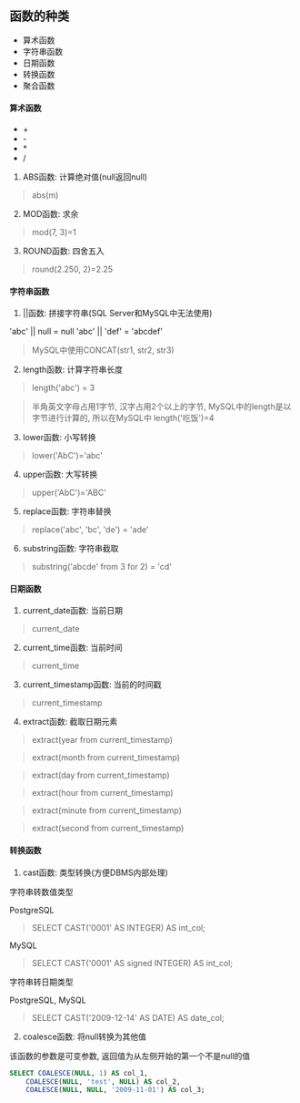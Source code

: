 ## 函数的种类

- 算术函数
- 字符串函数
- 日期函数
- 转换函数
- 聚合函数

#### 算术函数

- \+
- \-
- \*
- \/

1. ABS函数: 计算绝对值(null返回null)

> abs(m)

2. MOD函数: 求余

> mod(7, 3)=1

3. ROUND函数: 四舍五入

> round(2.250, 2)=2.25

#### 字符串函数

1. \|\|函数: 拼接字符串(SQL Server和MySQL中无法使用)

'abc' || null   = null
'abc' || 'def'  = 'abcdef'

> MySQL中使用CONCAT(str1, str2, str3)

2. length函数: 计算字符串长度

> length('abc') = 3

> 半角英文字母占用1字节, 汉字占用2个以上的字节, MySQL中的length是以字节进行计算的, 所以在MySQL中 length('吃饭')=4

3. lower函数: 小写转换

> lower('AbC')='abc'

4. upper函数: 大写转换

> upper('AbC')='ABC'

5. replace函数: 字符串替换

> replace('abc', 'bc', 'de') = 'ade'

6. substring函数: 字符串截取

> substring('abcde' from 3 for 2) = 'cd'

#### 日期函数

1. current_date函数: 当前日期

> current_date

2. current_time函数: 当前时间

> current_time

3. current_timestamp函数: 当前的时间戳

> current_timestamp

4. extract函数: 截取日期元素

> extract(year from current_timestamp)

> extract(month from current_timestamp)

> extract(day from current_timestamp)

> extract(hour from current_timestamp)

> extract(minute from current_timestamp)

> extract(second from current_timestamp)

#### 转换函数

1. cast函数: 类型转换(方便DBMS内部处理)

字符串转数值类型

PostgreSQL

> SELECT CAST('0001' AS INTEGER) AS int_col;

MySQL

> SELECT CAST('0001' AS signed INTEGER) AS int_col;

字符串转日期类型

PostgreSQL, MySQL

> SELECT CAST('2009-12-14' AS DATE) AS date_col;

2. coalesce函数: 将null转换为其他值

该函数的参数是可变参数, 返回值为从左侧开始的第一个不是null的值

```SQL
SELECT COALESCE(NULL, 1) AS col_1,
    COALESCE(NULL, 'test', NULL) AS col_2,
    COALESCE(NULL, NULL, '2009-11-01') AS col_3;
```

